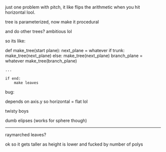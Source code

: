 just one problem with pitch, it like flips the arithmetic when you hit horizontal lool.

tree is parameterized, now make it procedural

and do other trees? ambitious lol

so its like:

def make_tree(start plane):
    next_plane = whatever
    if trunk:
        make_tree(next_plane)
    else:
        make_tree(next_plane)
        branch_plane = whatever
        make_tree(branch_plane)

    ...

    if end:
        make leaves


bug:

depends on axis.y so horizontal = flat lol

twisty boys

dumb elipses (works for sphere though)

---

raymarched leaves?

ok so it gets taller as height is lower
and fucked by number of polys